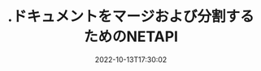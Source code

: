 ---
############################# Static ############################
layout: "product"
date: 2022-10-13T17:30:02
draft: false

product: "Merger"
product_tag: "merger"
platform: ".NET"
platform_tag: "net"

############################# Head ############################
head_title: "C＃.NETドキュメントマージAPI | PDF WordExcelEPUBの結合と分割"
head_description: "PDF、Microsoft Word、Excel、プレゼンテーション、Visio、および画像形式からドキュメントページを結合、分割、交換、または削除するためのC＃.NETドキュメントマージAPI."

############################# Header ############################
title: ".ドキュメントをマージおよび分割するためのNETAPI"
description: ".NETアプリケーションでドキュメント、スライド、図を結合、分割、交換、トリミング、または削除するためのAPI."
button:
    enable: true

############################# SubMenu ############################
submenu:
    enable: true
    
    left:
        img_alt: "GroupDocs.Merger for .NET"
        image: "https://www.groupdocs.cloud/templates/groupdocs/images/product-logos/groupdocs-merger-net.png"
        product: "GroupDocs.Merger"
        platform: ".NET"

    middle:
        button:
            # button loop
            - link: "#overview"
              text: "概要"

            # button loop
            - link: "#features"
              text: "特徴"

            # button loop
            - link: "#support"
              text: "サポート"

            # button loop
            - link: "https://products.groupdocs.app/merger"
              text: "ライブデモ"

            # button loop
            - link: "https://purchase.groupdocs.com/pricing/merger/net"
              text: "価格設定"

    right:
        link_download: "https://downloads.groupdocs.com/merger"
        link_learn: "https://docs.groupdocs.com/merger/net/"
        link_buy: "https://purchase.groupdocs.com"

############################# Overview ############################
overview:
    enable: true
    content: |
      GroupDocs.Merger for .NETは、C＃、ASP.NET、およびその他の.NETテクノロジでトップクラスのビジネスアプリケーションを迅速に開発するのに役立ちます。ほんの数行のコードで、.NETアプリケーションを結合、分割、再配置、交換、トリミング、および単一ページまたはドキュメントページ、スライド、画像、図のコレクションのコレクションを削除できます。既知および未知のファイル形式のパスワード保護を設定または削除して、安全なファイルに対してこれらの操作を実行します。  

      GroupDocs.Merger for .NETを使用すると、マージを実行できます。単一のドキュメントおよびドキュメントのバッチに対する分割およびその他の関連操作。 Microsoft Word、Excel、PowerPoint、Visio、OpenDocument、PDF、XPS、TXT、CSV、eBook、画像ファイル形式など、一般的なすべての形式のファイルをプログラムでステッチします。
    tabs:
      enable: true
      
      ## TAB ONE ##
      tab_one:
        description: |
          以下は、GroupDocs.Mergerfor.NETの概要です。
      
        left:
          enable: true
          icon: "fab fa-html5"
          title: "ドキュメント操作"
          content: |
            * ページの順序を変更する
            * ページの削除または削除
            * ドキュメントの分割または分割
            * 任意の2ページを入れ替えるかシャッフルします
            * 単一または複数のページをトリミングする
            * 複数のドキュメントに参加する
        
        right:
          enable: true
          icon: "fab fa-html5"
          title: "セキュリティ運用"
          content: |
            * ドキュメントのセキュリティを設定する
            * ドキュメントのセキュリティステータスを確認する
            * ドキュメントのパスワードを設定する
            * ドキュメントのパスワードを更新する
            * ドキュメントのパスワードを削除する
      
      ## TAB TWO ##
      tab_two:
        description: |
          GroupDocs.Merger for .NETは、次の[ドキュメントファイル形式](https://docs.groupdocs.com/merger/net/supported-document-formats/）のマージをサポートしています。

        left:
          enable: true
          table:
            # table loop
            - title: "Microsoft Office"
              content: |
                * **Word:** DOC, DOCX, DOCM, DOT, DOTX, DOTM, RTF, TXT
                * **Excel:** XLS, XLSX, XLSM, XLSB, XLTM, XLT, XLTM, XLTX, XLAM, SXC, SpreadsheetML
                * **PowerPoint:** PPT, PPTX, PPS, PPSX, PPSM, POT, POTM, POTX, PPTM
                * **OneNote:** ONE

        right:
          enable: true
          table:
            # table loop
            - title: "OpenDocumentおよびその他の形式"
              content: |
                * ** OpenDocument形式**：ODT、OTT、ODP、OTP、ODS
                * **固定レイアウト**：PDF、XPS
                * **画像**：BMP、PNG、TIFF
                * ** Web **：HTML、MHT、MHTML
                * **テキスト**：TXT、CSV、TSV
                * ** LaTex **：TEX
                * **電子ブック**：EPUB

      ## TAB THREE ##
      tab_three:
        description: |
          GroupDocs.Merger for .NETは、次のオペレーティングシステム、フレームワーク、およびパッケージマネージャーをサポートしています。
        
        left:
          enable: true
          table:
            # table loop
            - icon: "fab fa-windows"
              title: "オペレーティングシステム"
              content: |
                * Windowsデスクトップ
                * Windows Server
                * Windows Azure
                * Linux

            # table loop
            - icon: "fas fa-code"
              title: "サポートされているフレームワーク"
              content: |
                * .NET Framework 2.0以降
                * Mono Framework 1.2以降
                * .NET Standard 2.0
                * .NET Core 2.0

        right:
          enable: true
          table:
            # table loop
            - icon: "fas fa-box"
              title: "パッケージマネージャー"
              content: |
                * NuGet

            # table loop
            - icon: "fas fa-tools"
              title: "開発環境"
              content: |
                * Microsoft Visual Studio
                * Xamarin.Android
                * Xamarin.IOS
                * Xamarin.Mac
                * MonoDevelop

############################# Features ############################
features:
    enable: true
    title: "GroupDocs.Merger for .NETの機能"

    feature:
      # feature loop
      - icon: "fas fa-copy"
        content: "複数のページ、スライド、図を1つのドキュメントに結合してマージします"
       
      # feature loop
      - icon: "fas fa-eye"
        content: "大きなドキュメントを複数の小さなファイルに分割して分割する"

      # feature loop
      - icon: "fas fa-bolt"
        content: "ページ、スライド、または図を再配置、シャッフル、および再編成します"
      
      # feature loop
      - icon: "fas fa-file-powerpoint"
        content: "ドキュメント内で2つのページ、スライド、または図を交換して交換します"

      # feature loop
      - icon: "fas fa-code"
        content: "特定のページ、スライド、または図を削除してドキュメントをトリミングします"

      # feature loop
      - icon: "fas fa-cloud"
        content: "ページ、スライド、または図の単一またはコレクションを削除します"

      # feature loop
      - icon: "fas fa-remove-format"
        content: "多数のドキュメントをまとめてつなぎ合わせる"

      # feature loop
      - icon: "fas fa-comment-slash"
        content: "ドキュメントがパスワードで保護されているかどうかをプログラムで確認します"

      # feature loop
      - icon: "fas fa-location-arrow"
        content: "既知および未知のドキュメント形式のパスワードを設定、リセット、および削除します"

      # feature loop
      - icon: "fas fa-border-all"
        content: "サポートされているファイル形式のリストを取得–テキストの分割と結合（ERR）ログファイル形式"

      # feature loop
      - icon: "fas fa-wrench"
        content: "ページを回転し、既知および未知の形式のページの向きを変更します"

      # feature loop
      - icon: "fas fa-columns"
        content: "異なる形式の複数のファイルをDOC、DOCX、XPSに結合します"

      # feature loop
      - icon: "fas fa-file-word"
        content: "大きなテキストファイルを行番号で分割する"

      # feature loop
      - icon: "fas fa-envelope"
        content: "ドキュメントページとダイアグラムファミリ形式の画像表現を取得します"

      # feature loop
      - icon: "fas fa-print"
        content: "空の黒の画像スペースの背景色で画像を結合する"

      # feature loop
      - icon: "fas fa-file-archive"
        content: "さまざまな種類のドキュメント（DOC、XLS、PPTなど）を1つのPDFファイルにマージします"

      # feature loop
      - icon: "fas fa-lock"
        content: "OLEオブジェクトをMicrosoftWord、Excel、プレゼンテーション、OpenDocumentファイルタイプに簡単にインポート"

      # feature loop
      - icon: "fas fa-file-code"
        content: "OLEオブジェクトを介してダイアグラムページに他のドキュメントを追加する"

    more_feature:
      # more_feature_loop
      - title: "ドキュメントから目的のページを削除する"
        content: |
          GroupDocs.Merger for .NET APIは、ドキュメントから不要なページを削除するのに役立ちます。
      
      # more_feature_loop
      - title: "レンダリングされた出力に変換を適用する"
        content: "GroupDocs.Merger for .NET APIを使用して、レンダリングされた出力ドキュメントに対してさまざまな変換を実行できます。これらの変換オプションを使用すると、レンダリングされた出力を表示する方法を制御できます。使用可能な変換は、ページ回転オプション、ページ並べ替えオプション、およびテキスト透かしの適用です。"

      # more_feature_loop
      - title: "不明なドキュメント形式のパスワードを確認してください"
        content: "GroupDocs.Merger for .NET APIを使用すると、形式が不明なドキュメントのパスワードを確認できます。"

############################# Support ############################
support:
    enable: true

############################# Solutions ############################
solutions:
    enable: true
    title: "GroupDocs.Mergerは、他の一般的な開発環境向けのドキュメント表示APIを提供しま"

    solution:
        # solution loop
        - img_alt: "GroupDocs.Merger for Java"
          image: "https://www.groupdocs.cloud/templates/groupdocs/images/product-logos/groupdocs-merger-java.png"
          product: "GroupDocs.Merger"
          platform: "Java"
          link: "/merger/java/"

############################# Back to top ###############################
back_to_top:
  enable: true
---